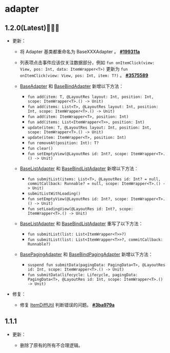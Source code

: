 # adapter

## 1.2.0(Latest)🥳🥳🥳

- 更新：

    - 将 Adapter 基类都重命名为 BaseXXXAdapter 。 [**#199311a**](https://github.com/SakurajimaMaii/Android-Vast-Extension/commit/199311a075eb04d43e31ef8b4988c8bdb66c0ec6)
    - 列表项点击事件应该仅关注数据部分，例如 `fun onItemClick(view: View, pos: Int, data: ItemWrapper<T>)` 更新为 `fun onItemClick(view: View, pos: Int, item: T?)` 。 [**#3575589**](https://github.com/SakurajimaMaii/Android-Vast-Extension/commit/3575589dbd929c3251460d25b39ce6723cac8d64)
    - [BaseAdapter](https://api.ave.entropy2020.cn/adapter/com.ave.vastgui.adapter/-base-adapter/index.html) 和 [BaseBindAdapter](https://api.ave.entropy2020.cn/adapter/com.ave.vastgui.adapter/-base-bind-adapter/index.html) 新增以下方法：
  
        * `fun add(item: T, @LayoutRes layout: Int, position: Int, scope: ItemWrapper<T>.() -> Unit)` 
        * `fun add(items: List<T>, @LayoutRes layout: Int, position: Int, scope: ItemWrapper<T>.() -> Unit)` 
        * `fun add(item: ItemWrapper<T>, position: Int)` 
        * `fun add(items: List<ItemWrapper<T>>, position: Int)`
        * `update(item: T, @LayoutRes layout: Int, position: Int, scope: ItemWrapper<T>.() -> Unit)` 
        * `update(item: ItemWrapper<T>, position: Int)`
        * `fun removeAt(position: Int): T?`
        * `fun clear()`
        * `fun setEmptyView(@LayoutRes id: Int?, scope: ItemWrapper<T>.() -> Unit)`
  
    - [BaseListAdapter](https://api.ave.entropy2020.cn/adapter/com.ave.vastgui.adapter/-base-list-adapter/index.html) 和 [BaseBindListAdapter](https://api.ave.entropy2020.cn/adapter/com.ave.vastgui.adapter/-base-bind-list-adapter/index.html) 新增以下方法：
  
        * `fun submitList(items: List<T>, @LayoutRes id: Int? = null, commitCallback: Runnable? = null, scope: ItemWrapper<T>.() -> Unit)`
        * `submitListWithLoading()`
        * `fun setEmptyView(@LayoutRes id: Int?, scope: ItemWrapper<T>.() -> Unit)`
        * `fun setLoadingView(@LayoutRes id: Int?, scope: ItemWrapper<T>.() -> Unit)`

    - [BaseListAdapter](https://api.ave.entropy2020.cn/adapter/com.ave.vastgui.adapter/-base-list-adapter/index.html) 和 [BaseBindListAdapter](https://api.ave.entropy2020.cn/adapter/com.ave.vastgui.adapter/-base-bind-list-adapter/index.html) 重写了以下方法：

        * `fun submitList(list: List<ItemWrapper<T>>?)`
        * `fun submitList(list: List<ItemWrapper<T>>?, commitCallback: Runnable?)`

    - [BasePagingAdapter](https://api.ave.entropy2020.cn/adapter/com.ave.vastgui.adapter/-base-paging-adapter/index.html) 和 [BaseBindPagingAdapter](https://api.ave.entropy2020.cn/adapter/com.ave.vastgui.adapter/-base-bind-paging-adapter/index.html) 新增以下方法：

        * `suspend fun submitData(pagingData: PagingData<T>, @LayoutRes id: Int, scope: ItemWrapper<T>.() -> Unit)`
        * `fun submitData(lifecycle: Lifecycle, pagingData: PagingData<T>, @LayoutRes id: Int, scope: ItemWrapper<T>.() -> Unit)`

- 修复：

    - 修复 [ItemDiffUtil](https://api.ave.entropy2020.cn/adapter/com.ave.vastgui.adapter.base/-item-diff-util/index.html) 判断错误的问题。 [**#3ba979a**](https://github.com/SakurajimaMaii/Android-Vast-Extension/commit/3ba979a874bdafa56ecf387c2ef5772ede34446d)

## 1.1.1

- 更新：

    - 删除了原有的所有不合理逻辑。
